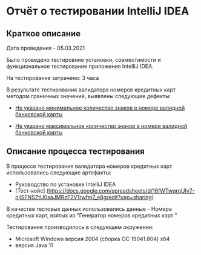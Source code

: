 # Отчёт о тестировании IntelliJ IDEA

## Краткое описание

Дата проведения - 05.03.2021

 Было проведено тестировние установки, совместимости и функциональное тестирование  приложения IntelliJ IDEA.

На тестирование затрачено: 3 часа

В результате тестирования валидатора номеров кредитных карт методом граничных значений,  выявлены следующие дефекты:

* [Не указано минимальное количество знаков в  номере валидной банковской карты ](https://github.com/Natalya-Zavodnay/hw1-task2/issues/1)

* [Не указано максимальное количество знаков в номере валидной банковской карты ](https://github.com/Natalya-Zavodnay/hw1-task2/issues/2)

## Описание процесса тестирования

В процессе тестирования валидатора номеров кредитных карт  использовались следующие артефакты:
* Руководство по установке IntelliJ IDEA
* [Тест-кейс] (https://docs.google.com/spreadsheets/d/16fWTwqrqUIv7-nijSFNSZtU0saJMRzF2V1rwfm7_e8g/edit?usp=sharing)




В качестве тестовых данных использовались данные  - Номера кредитных карт, взятых из "Генератор номеров кредитных карт "

Тестирование производилось в следующем окружении:
* Microsoft Windows версия 2004 (сборка ОС 19041.804) х64
* версия Java 11
